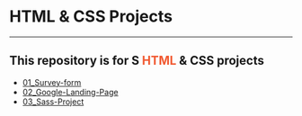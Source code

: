 <h1>HTML & CSS Projects</h1>
<hr />
<h2>This repository is for S <span style="color:rgba(241,89,49,255) ;">HTML</span> & CSS projects</h2>
<ul>
  <li>
    <a
      href="https://github.com/muhammedvuslat/Projects/tree/master/01-Survey-form"
      >01_Survey-form</a
    >
  </li>
  <li>
    <a
      href="https://github.com/muhammedvuslat/Projects/tree/master/02_Google-Landing-Page"
      >02_Google-Landing-Page</a
    >
  </li>
  <li>
    <a
      href="https://github.com/muhammedvuslat/Projects/tree/master/03_Sass-Project"
      >03_Sass-Project</a
    >
  </li>
</ul>
